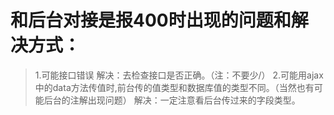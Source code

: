 # 和后台对接是报400时出现的问题和解决方式：
> 1.可能接口错误
解决：去检查接口是否正确。（注：不要少/）
> 2.可能用ajax中的data方法传值时,前台传的值类型和数据库值的类型不同。（当然也有可能后台的注解出现问题）
解决：一定注意看后台传过来的字段类型。